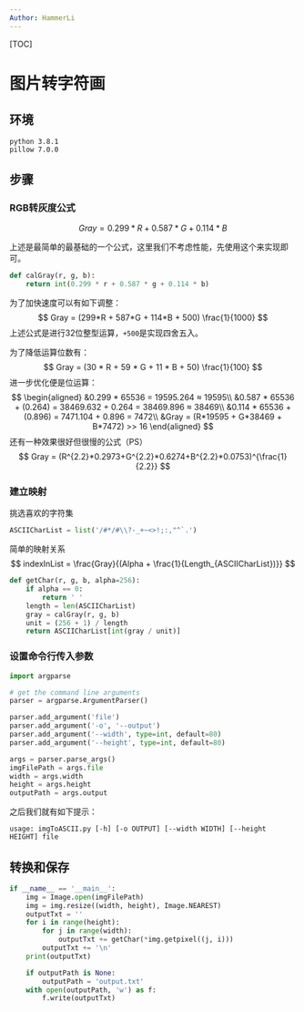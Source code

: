 ```yaml
---
Author: HammerLi
---
```


[TOC]

# 图片转字符画

## 环境

```shell
python 3.8.1
pillow 7.0.0
```

## 步骤

### RGB转灰度公式

$$
Gray = 0.299*R + 0.587*G + 0.114*B
$$

上述是最简单的最基础的一个公式，这里我们不考虑性能，先使用这个来实现即可。

```python
def calGray(r, g, b):
    return int(0.299 * r + 0.587 * g + 0.114 * b)
```

为了加快速度可以有如下调整：
$$
Gray = (299*R + 587*G + 114*B + 500) \frac{1}{1000}
$$
上述公式是进行32位整型运算，`+500`是实现四舍五入。

为了降低运算位数有：
$$
Gray = (30 * R + 59 * G + 11 * B + 50) \frac{1}{100}
$$
进一步优化便是位运算：
$$
\begin{aligned}
&0.299 * 65536 = 19595.264 ≈ 19595\\
&0.587 * 65536 + (0.264) = 38469.632 + 0.264 = 38469.896 ≈ 38469\\
&0.114 * 65536 + (0.896) = 7471.104 + 0.896 = 7472\\
&Gray = (R*19595 + G*38469 + B*7472) >> 16
\end{aligned}
$$
还有一种效果很好但很慢的公式（PS）
$$
Gray = (R^{2.2}*0.2973+G^{2.2}*0.6274+B^{2.2}*0.0753)^{\frac{1}{2.2}}
$$

### 建立映射

挑选喜欢的字符集

```python
ASCIICharList = list('/#*/#\\?-_+~<>!;:,"^`.')
```

简单的映射关系
$$
indexInList = \frac{Gray}{(Alpha + \frac{1}{Length_{ASCIICharList})}}
$$

```python
def getChar(r, g, b, alpha=256):
    if alpha == 0:
        return ' '
    length = len(ASCIICharList)
    gray = calGray(r, g, b)
    unit = (256 + 1) / length
    return ASCIICharList[int(gray / unit)]
```

### 设置命令行传入参数

```python
import argparse

# get the command line arguments
parser = argparse.ArgumentParser()

parser.add_argument('file')
parser.add_argument('-o', '--output')
parser.add_argument('--width', type=int, default=80)
parser.add_argument('--height', type=int, default=80)

args = parser.parse_args()
imgFilePath = args.file
width = args.width
height = args.height
outputPath = args.output
```

之后我们就有如下提示：

```
usage: imgToASCII.py [-h] [-o OUTPUT] [--width WIDTH] [--height HEIGHT] file
```

## 转换和保存

```python
if __name__ == '__main__':
    img = Image.open(imgFilePath)
    img = img.resize((width, height), Image.NEAREST)
    outputTxt = ''
    for i in range(height):
        for j in range(width):
            outputTxt += getChar(*img.getpixel((j, i)))
        outputTxt += '\n'
    print(outputTxt)

    if outputPath is None:
        outputPath = 'output.txt'
    with open(outputPath, 'w') as f:
        f.write(outputTxt)
```

